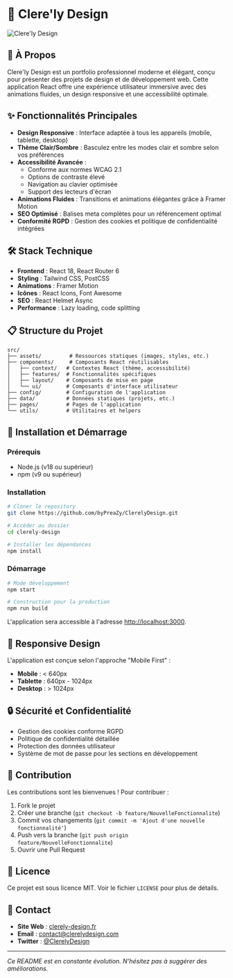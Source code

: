 # 🌿 Clere'ly Design

![Clere'ly Design](public/og-image.jpg)

## 🚀 À Propos

Clere'ly Design est un portfolio professionnel moderne et élégant, conçu pour présenter des projets de design et de développement web. Cette application React offre une expérience utilisateur immersive avec des animations fluides, un design responsive et une accessibilité optimale.

## ✨ Fonctionnalités Principales

- **Design Responsive** : Interface adaptée à tous les appareils (mobile, tablette, desktop)
- **Thème Clair/Sombre** : Basculez entre les modes clair et sombre selon vos préférences
- **Accessibilité Avancée** : 
  - Conforme aux normes WCAG 2.1
  - Options de contraste élevé
  - Navigation au clavier optimisée
  - Support des lecteurs d'écran
- **Animations Fluides** : Transitions et animations élégantes grâce à Framer Motion
- **SEO Optimisé** : Balises meta complètes pour un référencement optimal
- **Conformité RGPD** : Gestion des cookies et politique de confidentialité intégrées

## 🛠️ Stack Technique

- **Frontend** : React 18, React Router 6
- **Styling** : Tailwind CSS, PostCSS
- **Animations** : Framer Motion
- **Icônes** : React Icons, Font Awesome
- **SEO** : React Helmet Async
- **Performance** : Lazy loading, code splitting

## 📋 Structure du Projet

```
src/
├── assets/         # Ressources statiques (images, styles, etc.)
├── components/     # Composants React réutilisables
│   ├── context/   # Contextes React (thème, accessibilité)
│   ├── features/  # Fonctionnalités spécifiques
│   ├── layout/    # Composants de mise en page
│   └── ui/        # Composants d'interface utilisateur
├── config/        # Configuration de l'application
├── data/          # Données statiques (projets, etc.)
├── pages/         # Pages de l'application
└── utils/         # Utilitaires et helpers
```

## 🚀 Installation et Démarrage

### Prérequis

- Node.js (v18 ou supérieur)
- npm (v9 ou supérieur)

### Installation

```bash
# Cloner le repository
git clone https://github.com/byPreaZy/ClerelyDesign.git

# Accéder au dossier
cd clerely-design

# Installer les dépendances
npm install
```

### Démarrage

```bash
# Mode développement
npm start

# Construction pour la production
npm run build
```

L'application sera accessible à l'adresse [http://localhost:3000](http://localhost:3000).

## 📱 Responsive Design

L'application est conçue selon l'approche "Mobile First" :

- **Mobile** : < 640px
- **Tablette** : 640px - 1024px
- **Desktop** : > 1024px

## 🔒 Sécurité et Confidentialité

- Gestion des cookies conforme RGPD
- Politique de confidentialité détaillée
- Protection des données utilisateur
- Système de mot de passe pour les sections en développement

## 🤝 Contribution

Les contributions sont les bienvenues ! Pour contribuer :

1. Fork le projet
2. Créer une branche (`git checkout -b feature/NouvelleFonctionnalite`)
3. Commit vos changements (`git commit -m 'Ajout d'une nouvelle fonctionnalité'`)
4. Push vers la branche (`git push origin feature/NouvelleFonctionnalite`)
5. Ouvrir une Pull Request

## 📄 Licence

Ce projet est sous licence MIT. Voir le fichier `LICENSE` pour plus de détails.

## 👤 Contact

- **Site Web** : [clerely-design.fr](https://clerely-design.fr)
- **Email** : contact@clerelydesign.com
- **Twitter** : [@ClerelyDesign](https://twitter.com/ClerelyDesign)

---

*Ce README est en constante évolution. N'hésitez pas à suggérer des améliorations.* 